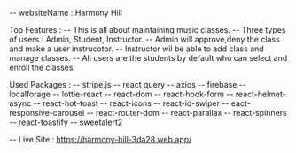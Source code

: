 -- websiteName : Harmony Hill

Top Features :
-- This is all about maintaining music classes.
-- Three types of users : Admin, Student, Instructor.
-- Admin will approve,deny the class and make a user instrucotor.
-- Instructor wil be able to add class and manage classes.
-- All users are the students by default who can select and enroll the classes

Used Packages :
-- stripe.js
-- react query
-- axios
-- firebase
-- localforage
-- lottie-react
-- react-dom
-- react-hook-form
-- react-helmet-async
-- react-hot-toast
-- react-icons
-- react-id-swiper
-- eact-responsive-carousel
-- react-router-dom
-- react-parallax
-- react-spinners
-- react-toastify
-- sweetalert2

-- Live Site : https://harmony-hill-3da28.web.app/
